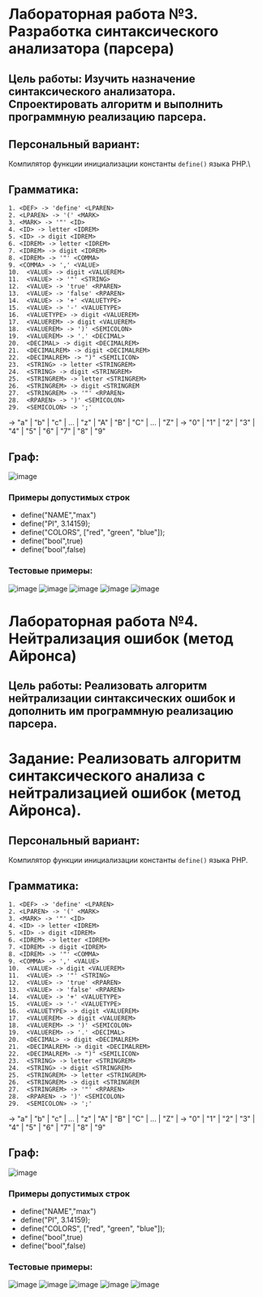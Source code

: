 # Лабораторная работа №3. Разработка синтаксического анализатора (парсера)
## Цель работы: Изучить назначение синтаксического анализатора. Спроектировать алгоритм и выполнить программную реализацию парсера.
## Персональный вариант:
Компилятор функции инициализации константы `define()` языка PHP.\
## Грамматика:
    1. <DEF> -> 'define' <LPAREN>
    2. <LPAREN> -> '(' <MARK>
    3. <MARK> -> '"' <ID>
    4. <ID> -> letter <IDREM> 
    5. <ID> -> digit <IDREM>
    6. <IDREM> -> letter <IDREM>
    7. <IDREM> -> digit <IDREM>
    8. <IDREM> -> '"' <COMMA>
    9. <COMMA> -> ',' <VALUE>
    10.  <VALUE> -> digit <VALUEREM>
    11.  <VALUE> -> '"' <STRING>
    12.  <VALUE> -> 'true' <RPAREN>
    13.  <VALUE> -> 'false' <RPAREN>
    14.  <VALUE> -> '+' <VALUETYPE>
    15.  <VALUE> -> '-' <VALUETYPE>
    16.  <VALUETYPE> -> digit <VALUEREM>
    17.  <VALUEREM> -> digit <VALUEREM>
    18.  <VALUEREM> -> ')' <SEMICOLON>
    19.  <VALUEREM> -> '.' <DECIMAL>
    20.  <DECIMAL> -> digit <DECIMALREM>
    21.  <DECIMALREM> -> digit <DECIMALREM>
    22.  <DECIMALREM> -> ")" <SEMILICON>
    23.  <STRING> -> letter <STRINGREM>
    24.  <STRING> -> digit <STRINGREM>
    25.  <STRINGREM> -> letter <STRINGREM>
    26.  <STRINGREM> -> digit <STRINGREM
    27.  <STRINGREM> -> '"' <RPAREN>
    28.  <RPAREN> -> ')' <SEMICOLON>
    29.  <SEMICOLON> -> ';'
<letter> → "a" | "b" | "c" | ... | "z" | "A" | "B" | "C" | ... | "Z" |
<digit> → "0" | "1" | "2" | "3" | "4" | "5" | "6" | "7" | "8" | "9"
## Граф:
![image](https://github.com/user-attachments/assets/a5d73092-8593-48af-b379-e2df337f3622)

### Примеры допустимых строк
- define("NAME","max")
- define("PI", 3.14159);
- define("COLORS", ["red", "green", "blue"]);
- define("bool",true)
- define("bool",false)
### Тестовые примеры:
![image](https://github.com/user-attachments/assets/2e3a86e7-536c-417b-bbfc-eee6ac6b11b0)
![image](https://github.com/user-attachments/assets/ff313b68-9adf-4064-a1ef-c0057c29c831)
![image](https://github.com/user-attachments/assets/db8eda82-ca0f-45bc-a998-68d52d55633f)
![image](https://github.com/user-attachments/assets/706e36c5-ad51-40ce-9482-e4194e2c7f83)
![image](https://github.com/user-attachments/assets/9e71d487-d90f-4ae8-bf04-40280e3a6c56)

# Лабораторная работа №4. Нейтрализация ошибок (метод Айронса)
## Цель работы: Реализовать алгоритм нейтрализации синтаксических ошибок и дополнить им программную реализацию парсера.
# Задание: Реализовать алгоритм синтаксического анализа с нейтрализацией ошибок (метод Айронса). 
## Персональный вариант:
Компилятор функции инициализации константы `define()` языка PHP.
## Грамматика:
    1. <DEF> -> 'define' <LPAREN>
    2. <LPAREN> -> '(' <MARK>
    3. <MARK> -> '"' <ID>
    4. <ID> -> letter <IDREM> 
    5. <ID> -> digit <IDREM>
    6. <IDREM> -> letter <IDREM>
    7. <IDREM> -> digit <IDREM>
    8. <IDREM> -> '"' <COMMA>
    9. <COMMA> -> ',' <VALUE>
    10.  <VALUE> -> digit <VALUEREM>
    11.  <VALUE> -> '"' <STRING>
    12.  <VALUE> -> 'true' <RPAREN>
    13.  <VALUE> -> 'false' <RPAREN>
    14.  <VALUE> -> '+' <VALUETYPE>
    15.  <VALUE> -> '-' <VALUETYPE>
    16.  <VALUETYPE> -> digit <VALUEREM>
    17.  <VALUEREM> -> digit <VALUEREM>
    18.  <VALUEREM> -> ')' <SEMICOLON>
    19.  <VALUEREM> -> '.' <DECIMAL>
    20.  <DECIMAL> -> digit <DECIMALREM>
    21.  <DECIMALREM> -> digit <DECIMALREM>
    22.  <DECIMALREM> -> ")" <SEMILICON>
    23.  <STRING> -> letter <STRINGREM>
    24.  <STRING> -> digit <STRINGREM>
    25.  <STRINGREM> -> letter <STRINGREM>
    26.  <STRINGREM> -> digit <STRINGREM
    27.  <STRINGREM> -> '"' <RPAREN>
    28.  <RPAREN> -> ')' <SEMICOLON>
    29.  <SEMICOLON> -> ';'
<letter> → "a" | "b" | "c" | ... | "z" | "A" | "B" | "C" | ... | "Z" |
<digit> → "0" | "1" | "2" | "3" | "4" | "5" | "6" | "7" | "8" | "9"
## Граф:
![image](https://github.com/user-attachments/assets/a5d73092-8593-48af-b379-e2df337f3622)

### Примеры допустимых строк
- define("NAME","max")
- define("PI", 3.14159);
- define("COLORS", ["red", "green", "blue"]);
- define("bool",true)
- define("bool",false)

### Тестовые примеры:
![image](https://github.com/user-attachments/assets/2e3a86e7-536c-417b-bbfc-eee6ac6b11b0)
![image](https://github.com/user-attachments/assets/ff313b68-9adf-4064-a1ef-c0057c29c831)
![image](https://github.com/user-attachments/assets/db8eda82-ca0f-45bc-a998-68d52d55633f)
![image](https://github.com/user-attachments/assets/706e36c5-ad51-40ce-9482-e4194e2c7f83)
![image](https://github.com/user-attachments/assets/9e71d487-d90f-4ae8-bf04-40280e3a6c56)






























































